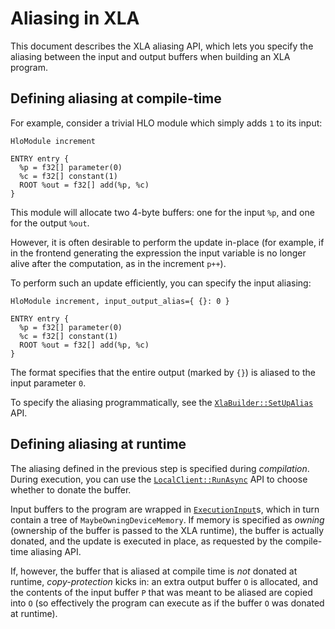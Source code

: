 # Aliasing in XLA

This document describes the XLA aliasing API, which lets you specify the
aliasing between the input and output buffers when building an XLA program.

## Defining aliasing at compile-time

For example, consider a trivial HLO module which simply adds `1` to its input:

```mlir
HloModule increment

ENTRY entry {
  %p = f32[] parameter(0)
  %c = f32[] constant(1)
  ROOT %out = f32[] add(%p, %c)
}
```

This module will allocate two 4-byte buffers: one for the input `%p`, and one
for the output `%out`.

However, it is often desirable to perform the update in-place (for example, if
in the frontend generating the expression the input variable is no longer alive
after the computation, as in the increment `p++`).

To perform such an update efficiently, you can specify the input aliasing:

```mlir
HloModule increment, input_output_alias={ {}: 0 }

ENTRY entry {
  %p = f32[] parameter(0)
  %c = f32[] constant(1)
  ROOT %out = f32[] add(%p, %c)
}
```

The format specifies that the entire output (marked by `{}`) is aliased to the
input parameter `0`.

To specify the aliasing programmatically, see the
[`XlaBuilder::SetUpAlias`](https://github.com/openxla/xla/blob/main/xla/client/xla_builder.h)
API.

## Defining aliasing at runtime

The aliasing defined in the previous step is specified during *compilation*.
During execution, you can use the
[`LocalClient::RunAsync`](https://github.com/openxla/xla/blob/main/xla/client/local_client.h)
API to choose whether to donate the buffer.

Input buffers to the program are wrapped in
[`ExecutionInput`](https://github.com/openxla/xla/blob/main/xla/service/executable.h)s,
which in turn contain a tree of `MaybeOwningDeviceMemory`. If memory is
specified as *owning* (ownership of the buffer is passed to the XLA runtime),
the buffer is actually donated, and the update is executed in place, as
requested by the compile-time aliasing API.

If, however, the buffer that is aliased at compile time is *not* donated at
runtime, *copy-protection* kicks in: an extra output buffer `O` is allocated,
and the contents of the input buffer `P` that was meant to be aliased are copied
into `O` (so effectively the program can execute as if the buffer `O` was
donated at runtime).
